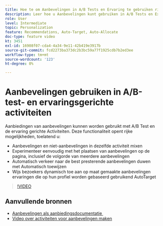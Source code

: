 ```yaml
---
title: Hoe te om Aanbevelingen in A/B Tests en Ervaring te gebruiken richtend Activiteiten
description: Leer hoe u Aanbevelingen kunt gebruiken in A/B Tests en Experience Targeting Activiteiten in Adobe Target.
role: User
level: Intermediate
topic: Personalization
feature: Recommendations, Auto-Target, Auto-Allocate
doc-type: feature video
kt: 3451
exl-id: 16908f07-cda4-4a34-9e11-42b419e3917b
source-git-commit: fcd2273ba373dc2b3bc59a77f1925cdb7b2ed3ee
workflow-type: tm+mt
source-wordcount: '123'
ht-degree: 0%

---
```


# Aanbevelingen gebruiken in A/B-test- en ervaringsgerichte activiteiten

Aanbiedingen van aanbevelingen kunnen worden gebruikt met A/B Test en de ervaring gerichte Activiteiten. Deze functionaliteit opent rijke mogelijkheden, toelatend u:

* Aanbevelingen en niet-aanbevelingen in dezelfde activiteit mixen
* Experimenteer eenvoudig met het plaatsen van aanbevelingen op de pagina, inclusief de volgorde van meerdere aanbevelingen
* Automatisch verkeer naar de best presterende aanbevelingen duwen met Automatisch toewijzen
* Wijs bezoekers dynamisch toe aan op maat gemaakte aanbevelingen ervaringen die op hun profiel worden gebaseerd gebruikend AutoTarget

>[!VIDEO](https://video.tv.adobe.com/v/28878?quality=12)

## Aanvullende bronnen

* [&#x200B; Aanbevelingen als aanbiedingsdocumentatie &#x200B;](https://experienceleague.adobe.com/docs/target/using/recommendations/recommendations-as-an-offer.html?lang=nl-NL)
* [Video over activiteiten voor aanbevelingen maken](create-a-recommendations-activity.md)
